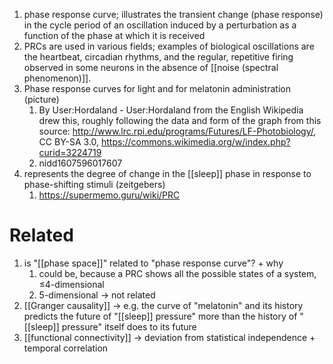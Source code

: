 1. phase response curve; illustrates the transient change (phase response) in the cycle period of an oscillation induced by a perturbation as a function of the phase at which it is received
2. PRCs are used in various fields; examples of biological oscillations are the heartbeat, circadian rhythms, and the regular, repetitive firing observed in some neurons in the absence of [[noise (spectral phenomenon)]].
3. Phase response curves for light and for melatonin administration (picture)
	1. By User:Hordaland - User:Hordaland from the English Wikipedia drew this, roughly following the data and form of the graph from this source: http://www.lrc.rpi.edu/programs/Futures/LF-Photobiology/, CC BY-SA 3.0, https://commons.wikimedia.org/w/index.php?curid=3224719
	2. nidd1607596017607
4. represents the degree of change in the [[sleep]] phase in response to phase-shifting stimuli (zeitgebers)
	1. https://supermemo.guru/wiki/PRC

# Related
1. is "[[phase space]]" related to "phase response curve"? + why
	1. could be, because a PRC shows all the possible states of a system, ≤4-dimensional
	2. 5-dimensional → not related
2. [[Granger causality]] → e.g. the curve of "melatonin" and its history predicts the future of "[[sleep]] pressure" more than the history of "[[sleep]] pressure" itself does to its future
3. [[functional connectivity]] → deviation from statistical independence + temporal correlation